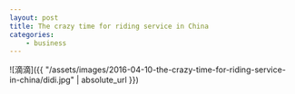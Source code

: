```yaml
---
layout: post
title: The crazy time for riding service in China
categories:
    - business
---
```


![滴滴]({{ "/assets/images/2016-04-10-the-crazy-time-for-riding-service-in-china/didi.jpg" | absolute_url }})